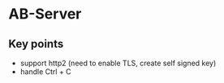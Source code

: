 # AB-Server

## Key points 

- support http2 (need to enable TLS, create self signed key)
- handle Ctrl + C
